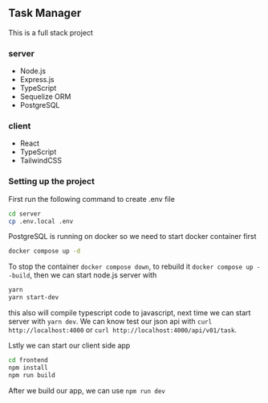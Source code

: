 ## Task Manager

This is a full stack project

### server

- Node.js
- Express.js
- TypeScript
- Sequelize ORM
- PostgreSQL

### client

- React
- TypeScript
- TailwindCSS

### Setting up the project

First run the following command to create .env file

```bash
cd server
cp .env.local .env
```

PostgreSQL is running on docker so we need to start docker container first

```bash
docker compose up -d
```

To stop the container `docker compose down`, to rebuild it `docker compose up --build`, then we can start node.js server with

```bash
yarn
yarn start-dev
```

this also will compile typescript code to javascript, next time we can start server with `yarn dev`. We can know test our json api with `curl http://localhost:4000` or `curl http://localhost:4000/api/v01/task`.

Lstly we can start our client side app

```bash
cd frontend
npm install
npm run build
```

After we build our app, we can use `npm run dev`
